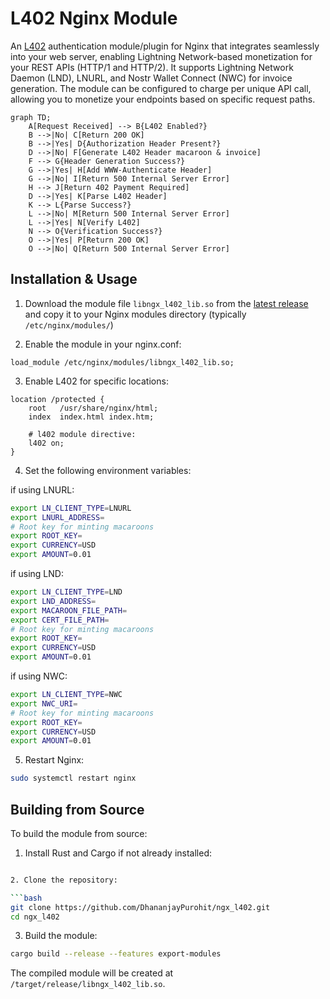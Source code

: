 # L402 Nginx Module

An [L402](https://docs.lightning.engineering/the-lightning-network/l402) authentication module/plugin for Nginx that integrates seamlessly into your web server, enabling Lightning Network-based monetization for your REST APIs (HTTP/1 and HTTP/2). It supports Lightning Network Daemon (LND), LNURL, and Nostr Wallet Connect (NWC) for invoice generation. The module can be configured to charge per unique API call, allowing you to monetize your endpoints based on specific request paths.

```mermaid
graph TD;
    A[Request Received] --> B{L402 Enabled?}
    B -->|No| C[Return 200 OK]
    B -->|Yes| D{Authorization Header Present?}
    D -->|No| F[Generate L402 Header macaroon & invoice]
    F --> G{Header Generation Success?}
    G -->|Yes| H[Add WWW-Authenticate Header]
    G -->|No| I[Return 500 Internal Server Error]
    H --> J[Return 402 Payment Required]
    D -->|Yes| K[Parse L402 Header]
    K --> L{Parse Success?}
    L -->|No| M[Return 500 Internal Server Error]
    L -->|Yes| N[Verify L402]
    N --> O{Verification Success?}
    O -->|Yes| P[Return 200 OK]
    O -->|No| Q[Return 500 Internal Server Error]
```

## Installation & Usage

1. Download the module file `libngx_l402_lib.so` from the [latest release](https://github.com/DhananjayPurohit/ngx_l402/releases/latest) and copy it to your Nginx modules directory (typically `/etc/nginx/modules/`)

2. Enable the module in your nginx.conf:

```nginx
load_module /etc/nginx/modules/libngx_l402_lib.so;
``` 

3. Enable L402 for specific locations:

```nginx
location /protected {
    root   /usr/share/nginx/html;
    index  index.html index.htm;
    
    # l402 module directive:   
    l402 on;
}
```

4. Set the following environment variables:

if using LNURL:
```bash
export LN_CLIENT_TYPE=LNURL
export LNURL_ADDRESS=
# Root key for minting macaroons
export ROOT_KEY=
export CURRENCY=USD
export AMOUNT=0.01
```

if using LND:
```bash
export LN_CLIENT_TYPE=LND
export LND_ADDRESS=
export MACAROON_FILE_PATH=
export CERT_FILE_PATH=
# Root key for minting macaroons
export ROOT_KEY=
export CURRENCY=USD
export AMOUNT=0.01
```

if using NWC:
```bash
export LN_CLIENT_TYPE=NWC
export NWC_URI=
# Root key for minting macaroons
export ROOT_KEY=
export CURRENCY=USD
export AMOUNT=0.01
```

5. Restart Nginx:
```bash
sudo systemctl restart nginx
```

## Building from Source

To build the module from source:

1. Install Rust and Cargo if not already installed:

```bash

2. Clone the repository:

```bash
git clone https://github.com/DhananjayPurohit/ngx_l402.git
cd ngx_l402
```

3. Build the module:

```bash
cargo build --release --features export-modules
```

The compiled module will be created at `/target/release/libngx_l402_lib.so`.
